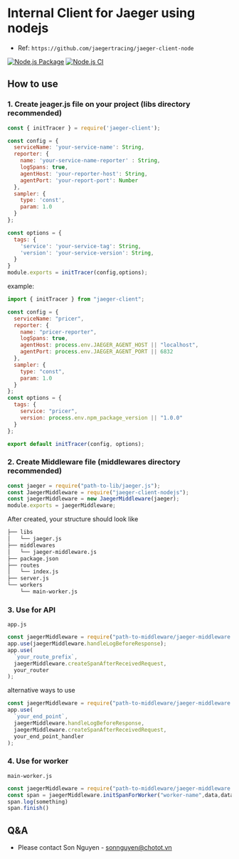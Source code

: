 # Internal Client for Jaeger using nodejs

- Ref: `https://github.com/jaegertracing/jaeger-client-node`

[![Node.js Package](https://github.com/ChoTotOSS/jaeger-client-nodejs/actions/workflows/npm-publish.yml/badge.svg)](https://github.com/ChoTotOSS/jaeger-client-nodejs/actions/workflows/npm-publish.yml)
[![Node.js CI](https://github.com/ChoTotOSS/jaeger-client-nodejs/actions/workflows/node.js.yml/badge.svg?branch=master)](https://github.com/ChoTotOSS/jaeger-client-nodejs/actions/workflows/node.js.yml)

## How to use

### 1. Create jeager.js file on your project (libs directory recommended)

```javascript
const { initTracer } = require('jaeger-client');

const config = {
  serviceName: 'your-service-name': String,
  reporter: {
    name: 'your-service-name-reporter' : String,
    logSpans: true,
    agentHost: 'your-reporter-host': String,
    agentPort: 'your-report-port': Number
  },
  sampler: {
    type: 'const',
    param: 1.0
  }
};

const options = {
  tags: {
    'service': 'your-service-tag': String,
    'version': 'your-service-version': String,
  }
}
module.exports = initTracer(config,options);
```

example:

```javascript
import { initTracer } from "jaeger-client";

const config = {
  serviceName: "pricer",
  reporter: {
    name: "pricer-reporter",
    logSpans: true,
    agentHost: process.env.JAEGER_AGENT_HOST || "localhost",
    agentPort: process.env.JAEGER_AGENT_PORT || 6832
  },
  sampler: {
    type: "const",
    param: 1.0
  }
};
const options = {
  tags: {
    service: "pricer",
    version: process.env.npm_package_version || "1.0.0"
  }
};

export default initTracer(config, options);
```

### 2. Create Middleware file (middlewares directory recommended)

```javascript
const jaeger = require("path-to-lib/jaeger.js");
const JaegerMiddleware = require("jaeger-client-nodejs");
const jaegerMiddleware = new JaegerMiddleware(jaeger);
module.exports = jaegerMiddleware;
```

After created, your structure should look like

```bash
├── libs
│   └── jaeger.js
├── middlewares
│   └── jaeger-middleware.js
├── package.json
├── routes
│   └── index.js
├── server.js
└── workers
    └── main-worker.js
```

### 3. Use for API

`app.js`

```javascript
const jaegerMiddleware = require("path-to-middleware/jaeger-middleware.js");
app.use(jaegerMiddleware.handleLogBeforeResponse);
app.use(
  `your_route_prefix`,
  jaegerMiddleware.createSpanAfterReceivedRequest,
  your_router
);
```

alternative ways to use

```javascript
const jaegerMiddleware = require("path-to-middleware/jaeger-middleware.js");
app.use(
  `your_end_point`,
  jaegerMiddleware.handleLogBeforeResponse,
  jaegerMiddleware.createSpanAfterReceivedRequest,
  your_end_point_handler
);
```

### 4. Use for worker

`main-worker.js`

```javascript
const jaegerMiddleware = require("path-to-middleware/jaeger-middleware.js");
const span = jaegerMiddleware.initSpanForWorker("worker-name",data,data.headers);
span.log(something)
span.finish()
```

## Q&A

- Please contact Son Nguyen - sonnguyen@chotot.vn
